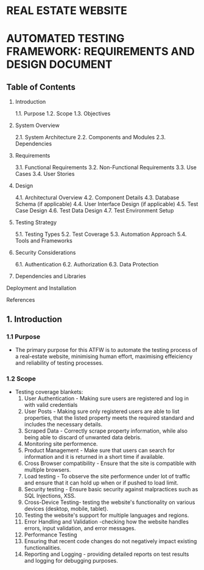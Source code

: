 # REAL ESTATE WEBSITE

# AUTOMATED TESTING FRAMEWORK: REQUIREMENTS AND DESIGN DOCUMENT

## Table of Contents

1. Introduction
   
    1.1. Purpose
    1.2. Scope
    1.3. Objectives

2. System Overview

    2.1. System Architecture
    2.2. Components and Modules
    2.3. Dependencies

3. Requirements

    3.1. Functional Requirements
    3.2. Non-Functional Requirements
    3.3. Use Cases
    3.4. User Stories

4. Design

    4.1. Architectural Overview
    4.2. Component Details
    4.3. Database Schema (if applicable)
    4.4. User Interface Design (if applicable)
    4.5. Test Case Design
    4.6. Test Data Design
    4.7. Test Environment Setup

5. Testing Strategy

    5.1. Testing Types
    5.2. Test Coverage
    5.3. Automation Approach
    5.4. Tools and Frameworks

6. Security Considerations

    6.1. Authentication
    6.2. Authorization
    6.3. Data Protection

7. Dependencies and Libraries

Deployment and Installation

References


## 1. Introduction 

### 1.1 Purpose

* The primary purpose for this ATFW is to automate the testing process of a real-estate website, minimising human effort, maximising effeiciency and reliability of testing processes.

### 1.2 Scope

* Testing coverage blankets:
    1. User Authentication - Making sure users are registered and log in with valid credentials
    2. User Posts - Making sure only registered users are able to list properties, that the listed property meets the required standard and includes the necessary details.
    3. Scraped Data - Correctly scrape property information, while also being able to discard of unwanted data debris. 
    4. Monitoring site performence.
    5. Product Management - Make sure that users can search for information and it is returned in a short time if available.
    6. Cross Browser compatibility - Ensure that the site is compatible with multiple browsers.
    7. Load testing - To observe the site performence under lot of traffic and ensure that it can hold up when or if pushed to load limit.
    8. Security testing - Ensure basic security against malpractices such as SQL Injections, XSS.
    9. Cross-Device Testing- testing the website's functionality on various devices (desktop, mobile, tablet).
    10. Testing the website's support for multiple languages and regions.
    11. Error Handling and Validation -checking how the website handles errors, input validation, and error messages.
    12. Performance Testing
    13. Ensuring that recent code changes do not negatively impact existing functionalities.
    14. Reporting and Logging - providing detailed reports on test results and logging for debugging purposes.